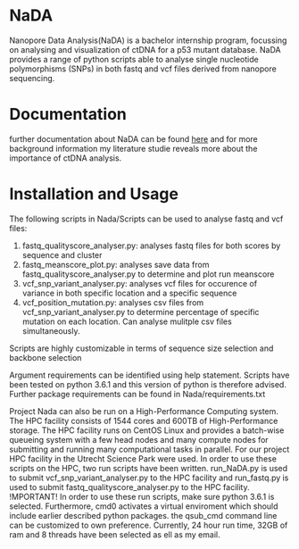 # NaDA
Nanopore Data Analysis(NaDA) is a bachelor internship program, focussing on analysing and visualization of ctDNA for a p53 mutant database. NaDA provides a range of python scripts able to analyse single nucleotide polymorphisms (SNPs) in both fastq and vcf files derived from nanopore sequencing.

# Documentation
further documentation about NaDA can be found [here](https://rawgit.com/DouweSpaanderman/NaDA/master/Documentation/build/html/index.html) and for more background information my literature studie reveals more about the importance of ctDNA analysis.

# Installation and Usage
The following scripts in Nada/Scripts can be used to analyse fastq and vcf files:
1) fastq_qualityscore_analyser.py: analyses fastq files for both scores by sequence and cluster
2) fastq_meanscore_plot.py: analyses save data from fastq_qualityscore_analyser.py to determine and plot run meanscore
3) vcf_snp_variant_analyser.py: analyses vcf files for occurence of variance in both specific location and a specific sequence
4) vcf_position_mutation.py: analyses csv files from vcf_snp_variant_analyser.py to determine percentage of specific mutation on each location. Can analyse mulitple csv files simultaneously. 

Scripts are highly customizable in terms of sequence size selection and backbone selection

Argument requirements can be identified using help statement. Scripts have been tested on python 3.6.1 and this version of python is therefore advised. Further package requirements can be found in Nada/requirements.txt

Project Nada can also be run on a High-Performance Computing system. The HPC facility consists of 1544 cores and 600TB of High-Performance storage. The HPC facility runs on CentOS Linux and provides a batch-wise queueing system with a few head nodes and many compute nodes for submitting and running many computational tasks in parallel. For our project HPC facility in the Utrecht Science Park were used. In order to use these scripts on the HPC, two run scripts have been written. run_NaDA.py is used to submit vcf_snp_variant_analyser.py to the HPC facility and run_fastq.py is used to submit fastq_qualityscore_analyser.py to the HPC facility. !MPORTANT! In order to use these run scripts, make sure python 3.6.1 is selected. Furthermore, cmd0 activates a virtual enviroment which should include earlier described python packages. the qsub_cmd command line can be customized to own preference. Currently, 24 hour run time, 32GB of ram and 8 threads have been selected as ell as my email. 

